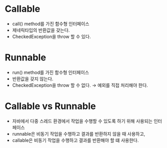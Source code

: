 # Callable

- call() method를 가진 함수형 인터페이스
- 제네릭타입의 반환값을 갖는다.
- CheckedException을 throw 할 수 있다.

# Runnable

- run() method를 가진 함수형 인터페이스
- 반환값을 갖지 않는다.
- CheckedException을 throw 할 수 없다. → 예외를 직접 처리해야 한다.

# Callable vs Runnable

- 자바에서 다중 스레드 환경에서 작업을 수행할 수 있도록 하기 위해 사용되는 인터페이스
- runnable은 비동기 작업을 수행하고 결과를 반환하지 않을 때 사용하고,
- callable은 비동기 작업을 수행하고 결과를 반환해야 할 떄 사용한다.
